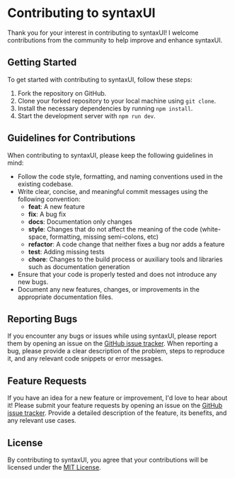 # Contributing to syntaxUI

Thank you for your interest in contributing to syntaxUI! I welcome contributions from the community to help improve and enhance syntaxUI.

## Getting Started

To get started with contributing to syntaxUI, follow these steps:

1. Fork the repository on GitHub.
2. Clone your forked repository to your local machine using `git clone`.
3. Install the necessary dependencies by running `npm install`.
4. Start the development server with `npm run dev`.

## Guidelines for Contributions

When contributing to syntaxUI, please keep the following guidelines in mind:

- Follow the code style, formatting, and naming conventions used in the existing codebase.
- Write clear, concise, and meaningful commit messages using the following convention:
  - **feat**: A new feature
  - **fix**: A bug fix
  - **docs**: Documentation only changes
  - **style**: Changes that do not affect the meaning of the code (white-space, formatting, missing semi-colons, etc)
  - **refactor**: A code change that neither fixes a bug nor adds a feature
  - **test**: Adding missing tests
  - **chore**: Changes to the build process or auxiliary tools and libraries such as documentation generation
- Ensure that your code is properly tested and does not introduce any new bugs.
- Document any new features, changes, or improvements in the appropriate documentation files.

## Reporting Bugs

If you encounter any bugs or issues while using syntaxUI, please report them by opening an issue on the [GitHub issue tracker](https://github.com/ansub/syntaxUI). When reporting a bug, please provide a clear description of the problem, steps to reproduce it, and any relevant code snippets or error messages.

## Feature Requests

If you have an idea for a new feature or improvement, I'd love to hear about it! Please submit your feature requests by opening an issue on the [GitHub issue tracker](https://github.com/ansub/syntaxUI). Provide a detailed description of the feature, its benefits, and any relevant use cases.

## License

By contributing to syntaxUI, you agree that your contributions will be licensed under the [MIT License](https://opensource.org/licenses/MIT).
